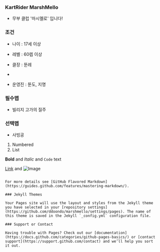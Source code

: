 ### KartRider MarshMello

- 무부 클럽 '마시멜로' 입니다!

### 조건

- 나이 : 17세 이상 

- 레벨 : 60렙 이상

- 클장 : 뚠레
- 
- 운영진 : 뚠도, 지명

### 필수맵
- 빌리지 고가의 질주

### 선택맵

- 사빙공

1. Numbered
2. List

**Bold** and _Italic_ and `Code` text

[Link](https://ddoondo.github.io/marshmello/) and ![Image](<img src="/read/image/?mailSN=469&amp;attachIndex=2&amp;contentType=image/png&amp;offset=2397&amp;size=103046&amp;maxSize=200&amp;mimeSN=1634202979.275429.55569.22272&amp;u=g_mango" style="max-width:200px;max-height:200px" alt="첨부 파일 이미지 미리보기">)
```

For more details see [GitHub Flavored Markdown](https://guides.github.com/features/mastering-markdown/).

### Jekyll Themes

Your Pages site will use the layout and styles from the Jekyll theme you have selected in your [repository settings](https://github.com/ddoondo/marshmello/settings/pages). The name of this theme is saved in the Jekyll `_config.yml` configuration file.

### Support or Contact

Having trouble with Pages? Check out our [documentation](https://docs.github.com/categories/github-pages-basics/) or [contact support](https://support.github.com/contact) and we’ll help you sort it out.
